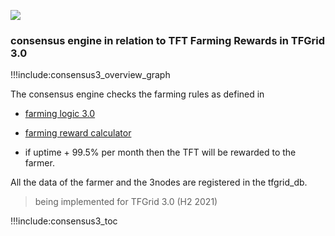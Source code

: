 ![](img/grid_header.png)

### consensus engine in relation to TFT Farming Rewards in TFGrid 3.0

!!!include:consensus3_overview_graph

The consensus engine checks the farming rules as defined in 

- [farming logic 3.0](farming_reward)
- [farming reward calculator](farming_calculator)

- if uptime + 99.5% per month then the TFT will be rewarded to the farmer.

All the data of the farmer and the 3nodes are registered in the tfgrid_db.

> being implemented for TFGrid 3.0 (H2 2021)

!!!include:consensus3_toc